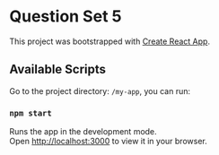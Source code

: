 # Question Set 5

This project was bootstrapped with [Create React App](https://github.com/facebook/create-react-app).

## Available Scripts

Go to the project directory: `/my-app`, you can run:

### `npm start`

Runs the app in the development mode.\
Open [http://localhost:3000](http://localhost:3000) to view it in your browser.
